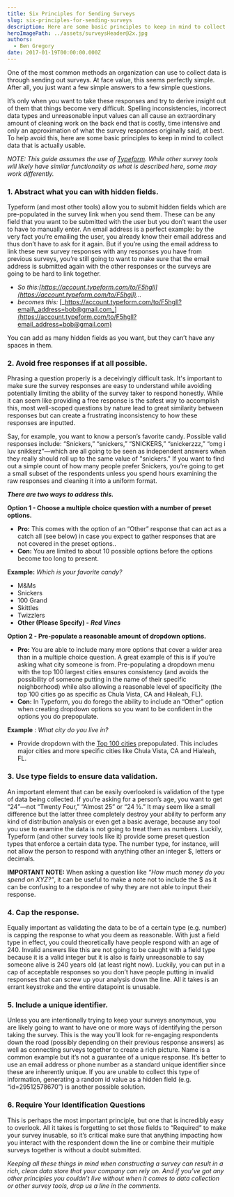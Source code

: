 ```yaml
---
title: Six Principles for Sending Surveys
slug: six-principles-for-sending-surveys
description: Here are some basic principles to keep in mind to collect data that is actually usable.
heroImagePath: ../assets/surveysHeader@2x.jpg
authors:
  - Ben Gregory
date: 2017-01-19T00:00:00.000Z
---
```


One of the most common methods an organization can use to collect data is through sending out surveys. At face value, this seems perfectly simple. After all, you just want a few simple answers to a few simple questions.

It’s only when you want to take these responses and try to derive insight out of them that things become very difficult. Spelling inconsistencies, incorrect data types and unreasonable input values can all cause an extraordinary amount of cleaning work on the back end that is costly, time intensive and only an approximation of what the survey responses originally said, at best. To help avoid this, here are some basic principles to keep in mind to collect data that is actually usable.

_NOTE: This guide assumes the use of_ [_Typeform_](https://www.typeform.com/)_. While other survey tools will likely have similar functionality as what is described here, some may work differently._

### 1. Abstract what you can with hidden fields.

Typeform (and most other tools) allow you to submit hidden fields which are pre-populated in the survey link when you send them. These can be any field that you want to be submitted with the user but you don’t want the user to have to manually enter. An email address is a perfect example: by the very fact you’re emailing the user, you already know their email address and thus don’t have to ask for it again. But if you’re using the email address to link these new survey responses with any responses you have from previous surveys, you’re still going to want to make sure that the email address is submitted again with the other responses or the surveys are going to be hard to link together.

- _So this:[https://account.typeform.com/to/F5hgll](https://account.typeform.com/to/F5hgll)..._
- _becomes this:&nbsp;_[_https://account.typeform.com/to/F5hgll?email\_address=bob@gmail.com_](https://account.typeform.com/to/F5hgll?email_address=bob@gmail.com)

You can add as many hidden fields as you want, but they can’t have any spaces in them.

### 2. Avoid free responses if at all possible.

Phrasing a question properly is a deceivingly difficult task. It's important&nbsp;to make sure the survey responses are easy to understand while avoiding potentially limiting the ability of the survey taker to respond honestly. While it can seem like providing a free response is the safest way&nbsp;to accomplish this, most well-scoped questions by nature lead to great similarity between responses but can create a frustrating inconsistency to how these responses are inputted.

Say, for example, you want to know a person’s favorite candy. Possible valid responses include: “Snickers,” “snickers,” “SNICKERS,” “snickerzzz,” “omg i luv snikkerz”—which are all going to be seen as independent answers when they really should roll up to the same value of "snickers." If you want to find out a simple count of how many people prefer Snickers, you’re going to get a small subset of the respondents unless you spend hours examining the raw responses and cleaning it into a uniform format.

**_There are two ways to address this._**

**Option 1 - Choose a multiple choice question with a number of preset options.**

- **Pro:** This comes with the option of an “Other” response that can act as a catch all (see below) in case you expect to gather responses that are not covered in the preset options..
- **Con:** You are limited to about 10 possible options before the options become too long to present. 

**Example:** _Which is your favorite candy?_

  - M&Ms
  - Snickers
  - 100 Grand
  - Skittles
  - Twizzlers
  - **Other (Please Specify) -**  **_Red Vines_**

**Option 2 - Pre-populate a reasonable amount of dropdown options.**

- **Pro:** You are able to include many more options that cover a wider area than in a multiple choice question. A great example of this is if you’re asking what city someone is from. Pre-populating a dropdown menu with the top 100 largest cities ensures consistency (and avoids the possibility of someone putting in the name of their specific neighborhood) while also allowing a reasonable level of specificity (the top 100 cities go as specific as Chula Vista, CA and Hialeah, FL).
- **Con:** In Typeform, you do forego the ability to include an “Other” option when creating dropdown options so you want to be confident in the options you do prepopulate.

**Example** : _What city do you live in?_

- Provide dropdown with the [Top 100 cities](https://en.wikipedia.org/wiki/List_of_United_States_cities_by_population) prepopulated.&nbsp;This includes major cities and more specific cities like Chula Vista, CA and Hialeah, FL.

### 3.&nbsp;Use type fields to ensure data validation.

An important element that can be easily overlooked is validation of the type of data being collected. If you’re asking for a person’s age, you want to get “24”—not “Twenty Four,” “Almost 25” or “24 ½.” It may seem like a small difference but the latter three completely destroy your ability to perform any kind of distribution analysis or even get a basic average, because any tool you use to examine the data is not going to treat them as numbers. Luckily, Typeform (and other survey tools like it) provide some preset question types that enforce a certain data type. The number type, for instance, will not allow the person to respond with anything other an integer $, letters or decimals.

**IMPORTANT NOTE:** When asking a question like _“How much money do you spend on XYZ?”_, it can be useful to make a note not to include the $ as it can be confusing to a respondee of why they are not able to input their response.

### 4. Cap the response.

Equally important as validating the data to be of a certain type (e.g. number) is capping the response to what you deem as reasonable. With just a field type in effect, you could theoretically have people respond with an age of 240. Invalid answers like this are not going to be caught with a field type because it is a valid integer but it is also is fairly unreasonable to say someone alive is 240 years old (at least right now). Luckily, you can put in a cap of acceptable responses so you don’t have people putting in invalid responses that can screw up your analysis down the line. All it takes is an errant keystroke and the entire datapoint is unusable.

### 5. Include a unique identifier.

Unless you are intentionally trying to keep your surveys anonymous, you are likely going to want to have one or more ways of identifying the person taking the survey. This is the way you’ll look for re-engaging respondents down the road (possibly depending on their previous response answers) as well as connecting surveys together to create a rich picture. Name is a common example but it’s not a guarantee of a unique response. It’s better to use an email address or phone number as a standard unique identifier since these are inherently unique. If you are unable to collect this type of information, generating a random id value as a hidden field (e.g. “id=29512578670”) is another possible solution.

### 6. Require Your Identification Questions

This is perhaps the most important principle, but one that is incredibly easy to overlook. All it takes is forgetting to set those fields to “Required” to make your survey inusable, so it’s critical make sure that anything impacting how you interact with the respondent down the line or combine their multiple surveys together is without a doubt submitted.

_Keeping all these things in mind when constructing a survey can result in a rich, clean data store that your company can rely on. And if you’ve got any other principles you couldn’t live without when it comes to data collection or other survey tools, drop us a line in the comments.&nbsp;_

